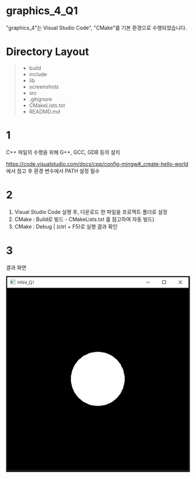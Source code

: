 # graphics_4_Q1

"graphics_4"는 Visual Studio Code", "CMake"를 기본 환경으로 수행되었습니다.

# Directory Layout
> + build
> + include
> + lib
> + screenshots
> + src
> + .gitignore
> + CMakeLists.txt
> + READMD.md

# 1
C++ 파일의 수행을 위해 G++, GCC, GDB 등의 설치

<https://code.visualstudio.com/docs/cpp/config-mingw#_create-hello-world> 에서 참고 후 환경 변수에서 PATH 설정 필수

# 2

1. Visual Studio Code 실행 후, 다운로드 한 파일을 프로젝트 폴더로 설정
2. CMake : Build로 빌드 - CMakeLists.txt 를 참고하여 자동 빌드)
3. CMake : Debug | (ctrl + F5)로 실행 결과 확인

# 3

결과 화면

![Q1_Unshded](https://github.com/crator99/graphics_4/blob/main/screenshots/HW_Q1.png)
